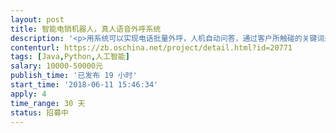```yaml
---                
layout: post       
title: 智能电销机器人，真人语音外呼系统           
description: '<p>用系统可以实现电话批量外呼，人机自动问答，通过客户所触碰的关键词来匹配真人录音。</p><p>相关介绍：lrday.com</p><p><span style="color: rgb(10, 10, 10);">利用科大讯飞或者阿里语音识别技术，做一个类似灵声等语音自动拨打电话系统，也叫做AI智能电话机器人，具体实现流程为：呼出电话--语音识别--自然语言处理--回复客户-通话数据分析，包含的功能有：提前录好话术，导入已有客户资料，待拨打电话任务管理，通话管理，GOIP电话接入，语音分析，客户质量分类，导出语音和文字。</span></p><p><br></p>'     
contenturl: https://zb.oschina.net/project/detail.html?id=20771      
tags: [Java,Python,人工智能]            
salary: 10000-50000元          
publish_time: '已发布 19 小时'         
start_time: '2018-06-11 15:46:34'           
apply: 4                   
time_range: 30 天              
status: 招募中                  
---                 
```

